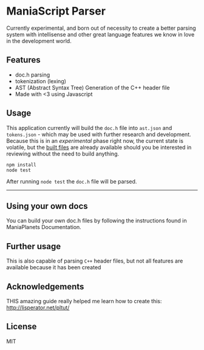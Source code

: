 # ManiaScript Parser
Currently experimental, and born out of necessity to create a better parsing system with intellisense and other great language
features we know in love in the development world.

## Features

* doc.h parsing
* tokenization (lexing)
* AST (Abstract Syntax Tree) Generation of the C++ header file
* Made with <3 using Javascript

## Usage

This application currently will build the `doc.h` file into `ast.json` and `tokens.json` - which may be used with further research and development.
Because this is in an *experimental* phase right now, the current state is volatile, but the [built files](./test) are already available should you be interested in reviewing without the need to build anything.

```
npm install
node test
```

After running `node test` the `doc.h` file will be parsed.

---

## Using your own docs

You can build your own doc.h files by following the instructions found in ManiaPlanets Documentation.

## Further usage

This is also capable of parsing `C++` header files, but not all features are available because it has been created

## Acknowledgements

THIS amazing guide really helped me learn how to create this: http://lisperator.net/pltut/

## License
MIT
